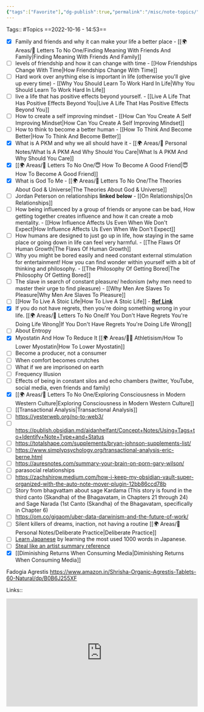 ```yaml
---
{"tags":["Favorite"],"dg-publish":true,"permalink":"/misc/note-topics/","dgPassFrontmatter":true,"noteIcon":"3","created":"2023-11-14T21:08:36.493+05:30","updated":"2023-12-26T12:44:56.872+05:30"}
---
```


Tags:: #Topics 
==2022-10-16 - 14:53==

- [x] Family and friends and why it can make your life a better place - [[🌍 Areas/📧  Letters To No One/Finding Meaning With Friends And Family\|Finding Meaning With Friends And Family]]
- [ ] levels of friendship and how it can change with time - [[How Friendships Change With Time\|How Friendships Change With Time]]
- [ ] Hard work over anything else is important in life (otherwise you'll give up every time) - [[Why You Should Learn To Work Hard In Life\|Why You Should Learn To Work Hard In Life]]
- [ ] live a life that has positive effects beyond yourself. - [[Live A Life That Has Positive Effects Beyond You\|Live A Life That Has Positive Effects Beyond You]]
- [ ] How to create a self improving mindset - [[How Can You Create A Self Improving Mindset\|How Can You Create A Self Improving Mindset]]
- [ ] How to think to become a better human - [[How To Think And Become Better\|How To Think And Become Better]]
- [x] What is A PKM and why we all should have it - [[🌍 Areas/📧 Personal Notes/What Is A PKM And Why Should You Care\|What Is A PKM And Why Should You Care]]
- [x] [[🌍 Areas/📧  Letters To No One/😇 How To Become A Good Friend\|😇 How To Become A Good Friend]]
- [x] What is God To Me - [[🌍 Areas/📧  Letters To No One/The Theories About God & Universe\|The Theories About God & Universe]]
- [ ] Jordan Peterson on relationships **linked below** - [[On Relationships\|On Relationships]]
- [ ] How being influenced by a group of friends or anyone can be bad, How getting together creates influence and how it can create a mob mentality. - [[How Influence Affects Us Even When We Don't Expect\|How Influence Affects Us Even When We Don't Expect]]
- [ ] How humans are designed to just go up in life, how staying in the same place or going down in life can feel very harmful. - [[The Flaws Of Human Growth\|The Flaws Of Human Growth]]
- [ ] Why you might be bored easily and need constant external stimulation for entertainment! How you can find wonder within yourself with a bit of thinking and philosophy. - [[The Philosophy Of Getting Bored\|The Philosophy Of Getting Bored]]
- [ ] The slave in search of constant pleasure/ hedonism (why men need to master their urge to find pleasure) - [[Why Men Are Slaves To Pleasure\|Why Men Are Slaves To Pleasure]]
- [ ] [[How To Live A Stoic Life\|How To Live A Stoic Life]] - **<a href="https://keveducate.com/how-to-live-a-stoic-life/">Ref Link</a>**
- [x] If you do not have regrets, then you're doing something wrong in your life. [[🌍 Areas/📧  Letters To No One/If You Don't Have Regrets You're Doing Life Wrong\|If You Don't Have Regrets You're Doing Life Wrong]]
- [ ] About Entropy
- [x] Myostatin And How To Reduce It [[🌍 Areas/💪🏼 Athletisism/How To Lower Myostatin\|How To Lower Myostatin]]
- [ ] Become a producer, not a consumer
- [ ] When comfort becomes crutches
- [ ] What if we are imprisoned on earth
- [ ] Frequency Illusion
- [ ] Effects of being in constant silos and echo chambers (twitter, YouTube, social media, even friends and family)
- [x] [[🌍 Areas/📧  Letters To No One/Exploring Consciousness in Modern Western Culture\|Exploring Consciousness in Modern Western Culture]]
- [ ] [[Transactional Analysis\|Transactional Analysis]]
- [ ] https://yesterweb.org/no-to-web3/
- [ ] https://publish.obsidian.md/aidanhelfant/Concept+Notes/Using+Tags+to+Identify+Note+Type+and+Status
- [ ] https://totalshape.com/supplements/bryan-johnson-supplements-list/
- [ ] https://www.simplypsychology.org/transactional-analysis-eric-berne.html
- [ ] https://auresnotes.com/summary-your-brain-on-porn-gary-wilson/
- [ ] parasocial relationships
- [ ] https://zachshirow.medium.com/how-i-keep-my-obsidian-vault-super-organized-with-the-auto-note-mover-plugin-12bb86ccd78b
- [ ] Story from bhagvattam about sage Kardama (This story is found in the third canto (Skandha) of the Bhagavatam, in Chapters 21 through 24) and Sage Narada (1st Canto (Skandha) of the Bhagavatam, specifically in Chapter 6)
- [ ] https://om.co/gigaom/uber-data-darwinism-and-the-future-of-work/
- [ ] Silent killers of dreams, inaction, not having a routine [[🌍 Areas/📧 Personal Notes/Deliberate Practice\|Deliberate Practice]]
- [ ] [Learn Japanese](https://learnjapanesedaily.com/most-common-japanese-words.html) by learning the most used 1000 words in Japanese.
- [ ] [Steal like an artist summary reference](https://fourminutebooks.com/steal-like-an-artist-summary/)
- [x] [[Diminishing Returns When Consuming Media\|Diminishing Returns When Consuming Media]]

Fadogia Agrestis
https://www.amazon.in/Shrisha-Organic-Agrestis-Tablets-60-Natural/dp/B0B6J255XF

 Links::
 <div style="position: relative; padding-bottom: 56.25%; /* 16:9 aspect ratio */">
  <iframe
    src="https://www.youtube.com/embed/iMZlC3wbt2w"
    style="position: absolute; top: 0; left: 0; width: 100%; height: 100%;"
    allow="autoplay; fullscreen"
    frameborder="0"
    scrolling="no"
  ></iframe>
</div>